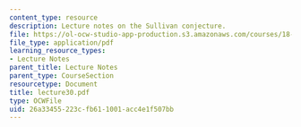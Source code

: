 ```yaml
---
content_type: resource
description: Lecture notes on the Sullivan conjecture.
file: https://ol-ocw-studio-app-production.s3.amazonaws.com/courses/18-917-topics-in-algebraic-topology-the-sullivan-conjecture-fall-2007/26a33455223cfb611001acc4e1f507bb_lecture30.pdf
file_type: application/pdf
learning_resource_types:
- Lecture Notes
parent_title: Lecture Notes
parent_type: CourseSection
resourcetype: Document
title: lecture30.pdf
type: OCWFile
uid: 26a33455-223c-fb61-1001-acc4e1f507bb
---
```

